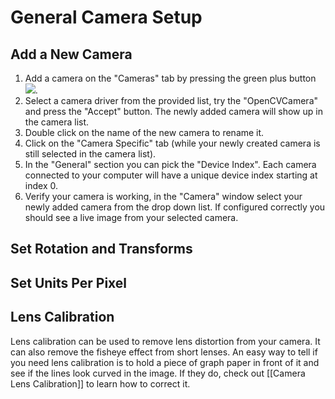 # General Camera Setup

## Add a New Camera

1. Add a camera on the "Cameras" tab by pressing the green plus button ![](https://rawgit.com/openpnp/openpnp/develop/src/main/resources/icons/file-add.svg).  
2. Select a camera driver from the provided list, try the "OpenCVCamera" and press the "Accept" button. The newly added camera will show up in the camera list.
3. Double click on the name of the new camera to rename it.  
4. Click on the "Camera Specific" tab (while your newly created camera is still selected in the camera list).
5. In the "General" section you can pick the "Device Index".  Each camera connected to your computer will have a unique device index starting at index 0. 
6. Verify your camera is working, in the "Camera" window select your newly added camera from the drop down list.  If configured correctly you should see a live image from your selected camera.

## Set Rotation and Transforms


## Set Units Per Pixel


## Lens Calibration

Lens calibration can be used to remove lens distortion from your camera. It can also remove the fisheye effect from short lenses. An easy way to tell if you need lens calibration is to hold a piece of graph paper in front of it and see if the lines look curved in the image. If they do, check out [[Camera Lens Calibration]] to learn how to correct it.

